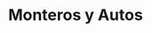 ---
title: "Monteros y Autos"
url: /barrios-unidos/monteros-y-autos/
shop: reparación de automóviles
---